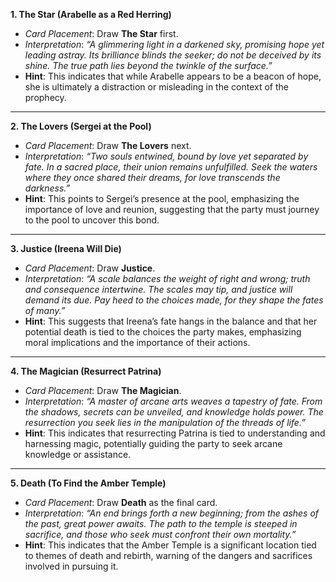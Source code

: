 **1. The Star (Arabelle as a Red Herring)**

- _Card Placement_: Draw **The Star** first.
- _Interpretation_: _“A glimmering light in a darkened sky, promising hope yet leading astray. Its brilliance blinds the seeker; do not be deceived by its shine. The true path lies beyond the twinkle of the surface.”_
- **Hint**: This indicates that while Arabelle appears to be a beacon of hope, she is ultimately a distraction or misleading in the context of the prophecy.

---

**2. The Lovers (Sergei at the Pool)**

- _Card Placement_: Draw **The Lovers** next.
- _Interpretation_: _“Two souls entwined, bound by love yet separated by fate. In a sacred place, their union remains unfulfilled. Seek the waters where they once shared their dreams, for love transcends the darkness.”_
- **Hint**: This points to Sergei’s presence at the pool, emphasizing the importance of love and reunion, suggesting that the party must journey to the pool to uncover this bond.

---

**3. Justice (Ireena Will Die)**

- _Card Placement_: Draw **Justice**.
- _Interpretation_: _“A scale balances the weight of right and wrong; truth and consequence intertwine. The scales may tip, and justice will demand its due. Pay heed to the choices made, for they shape the fates of many.”_
- **Hint**: This suggests that Ireena’s fate hangs in the balance and that her potential death is tied to the choices the party makes, emphasizing moral implications and the importance of their actions.

---

**4. The Magician (Resurrect Patrina)**

- _Card Placement_: Draw **The Magician**.
- _Interpretation_: _“A master of arcane arts weaves a tapestry of fate. From the shadows, secrets can be unveiled, and knowledge holds power. The resurrection you seek lies in the manipulation of the threads of life.”_
- **Hint**: This indicates that resurrecting Patrina is tied to understanding and harnessing magic, potentially guiding the party to seek arcane knowledge or assistance.

---

**5. Death (To Find the Amber Temple)**

- _Card Placement_: Draw **Death** as the final card.
- _Interpretation_: _“An end brings forth a new beginning; from the ashes of the past, great power awaits. The path to the temple is steeped in sacrifice, and those who seek must confront their own mortality.”_
- **Hint**: This indicates that the Amber Temple is a significant location tied to themes of death and rebirth, warning of the dangers and sacrifices involved in pursuing it.